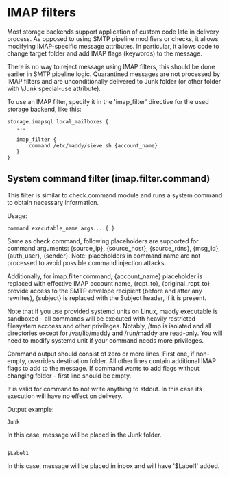 # IMAP filters

Most storage backends support application of custom code late in delivery
process. As opposed to using SMTP pipeline modifiers or checks, it allows
modifying IMAP-specific message attributes. In particular, it allows
code to change target folder and add IMAP flags (keywords) to the message.

There is no way to reject message using IMAP filters, this should be done
eariler in SMTP pipeline logic. Quarantined messages are not processed
by IMAP filters and are unconditionally delivered to Junk folder (or other
folder with \Junk special-use attribute).

To use an IMAP filter, specify it in the 'imap\_filter' directive for the
used storage backend, like this:
```
storage.imapsql local_mailboxes {
   ...
   
   imap_filter {
       command /etc/maddy/sieve.sh {account_name}
   }
}
```

## System command filter (imap.filter.command)

This filter is similar to check.command module
and runs a system command to obtain necessary information.

Usage:
```
command executable_name args... { }
```

Same as check.command, following placeholders are supported for command
arguments: {source\_ip}, {source\_host}, {source\_rdns}, {msg\_id}, {auth\_user},
{sender}. Note: placeholders
in command name are not processed to avoid possible command injection attacks.

Additionally, for imap.filter.command, {account\_name} placeholder is replaced
with effective IMAP account name, {rcpt_to}, {original_rcpt_to} provide
access to the SMTP envelope recipient (before and after any rewrites),
{subject} is replaced with the Subject header, if it is present.

Note that if you use provided systemd units on Linux, maddy executable is
sandboxed - all commands will be executed with heavily restricted filesystem
acccess and other privileges. Notably, /tmp is isolated and all directories
except for /var/lib/maddy and /run/maddy are read-only. You will need to modify
systemd unit if your command needs more privileges.

Command output should consist of zero or more lines. First one, if non-empty, overrides
destination folder. All other lines contain additional IMAP flags to add
to the message. If command wants to add flags without changing folder - first
line should be empty.

It is valid for command to not write anything to stdout. In this case its
execution will have no effect on delivery.

Output example:
```
Junk
```
In this case, message will be placed in the Junk folder.

```

$Label1
```
In this case, message will be placed in inbox and will have
'$Label1' added.
